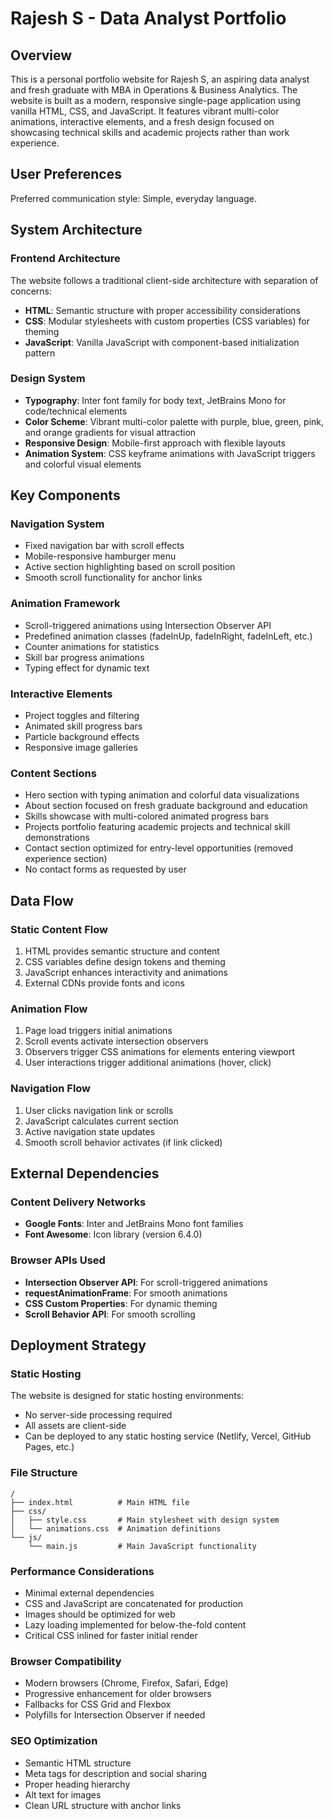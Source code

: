 # Rajesh S - Data Analyst Portfolio

## Overview

This is a personal portfolio website for Rajesh S, an aspiring data analyst and fresh graduate with MBA in Operations & Business Analytics. The website is built as a modern, responsive single-page application using vanilla HTML, CSS, and JavaScript. It features vibrant multi-color animations, interactive elements, and a fresh design focused on showcasing technical skills and academic projects rather than work experience.

## User Preferences

Preferred communication style: Simple, everyday language.

## System Architecture

### Frontend Architecture
The website follows a traditional client-side architecture with separation of concerns:
- **HTML**: Semantic structure with proper accessibility considerations
- **CSS**: Modular stylesheets with custom properties (CSS variables) for theming
- **JavaScript**: Vanilla JavaScript with component-based initialization pattern

### Design System
- **Typography**: Inter font family for body text, JetBrains Mono for code/technical elements
- **Color Scheme**: Vibrant multi-color palette with purple, blue, green, pink, and orange gradients for visual attraction
- **Responsive Design**: Mobile-first approach with flexible layouts
- **Animation System**: CSS keyframe animations with JavaScript triggers and colorful visual elements

## Key Components

### Navigation System
- Fixed navigation bar with scroll effects
- Mobile-responsive hamburger menu
- Active section highlighting based on scroll position
- Smooth scroll functionality for anchor links

### Animation Framework
- Scroll-triggered animations using Intersection Observer API
- Predefined animation classes (fadeInUp, fadeInRight, fadeInLeft, etc.)
- Counter animations for statistics
- Skill bar progress animations
- Typing effect for dynamic text

### Interactive Elements
- Project toggles and filtering
- Animated skill progress bars
- Particle background effects
- Responsive image galleries

### Content Sections
- Hero section with typing animation and colorful data visualizations
- About section focused on fresh graduate background and education
- Skills showcase with multi-colored animated progress bars
- Projects portfolio featuring academic projects and technical skill demonstrations
- Contact section optimized for entry-level opportunities (removed experience section)
- No contact forms as requested by user

## Data Flow

### Static Content Flow
1. HTML provides semantic structure and content
2. CSS variables define design tokens and theming
3. JavaScript enhances interactivity and animations
4. External CDNs provide fonts and icons

### Animation Flow
1. Page load triggers initial animations
2. Scroll events activate intersection observers
3. Observers trigger CSS animations for elements entering viewport
4. User interactions trigger additional animations (hover, click)

### Navigation Flow
1. User clicks navigation link or scrolls
2. JavaScript calculates current section
3. Active navigation state updates
4. Smooth scroll behavior activates (if link clicked)

## External Dependencies

### Content Delivery Networks
- **Google Fonts**: Inter and JetBrains Mono font families
- **Font Awesome**: Icon library (version 6.4.0)

### Browser APIs Used
- **Intersection Observer API**: For scroll-triggered animations
- **requestAnimationFrame**: For smooth animations
- **CSS Custom Properties**: For dynamic theming
- **Scroll Behavior API**: For smooth scrolling

## Deployment Strategy

### Static Hosting
The website is designed for static hosting environments:
- No server-side processing required
- All assets are client-side
- Can be deployed to any static hosting service (Netlify, Vercel, GitHub Pages, etc.)

### File Structure
```
/
├── index.html          # Main HTML file
├── css/
│   ├── style.css       # Main stylesheet with design system
│   └── animations.css  # Animation definitions
└── js/
    └── main.js         # Main JavaScript functionality
```

### Performance Considerations
- Minimal external dependencies
- CSS and JavaScript are concatenated for production
- Images should be optimized for web
- Lazy loading implemented for below-the-fold content
- Critical CSS inlined for faster initial render

### Browser Compatibility
- Modern browsers (Chrome, Firefox, Safari, Edge)
- Progressive enhancement for older browsers
- Fallbacks for CSS Grid and Flexbox
- Polyfills for Intersection Observer if needed

### SEO Optimization
- Semantic HTML structure
- Meta tags for description and social sharing
- Proper heading hierarchy
- Alt text for images
- Clean URL structure with anchor links